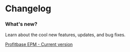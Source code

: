 # Changelog

### What's new?
Learn about the cool new features, updates, and bug fixes.

[Profitbase EPM - Current version](EPM-current.md)



